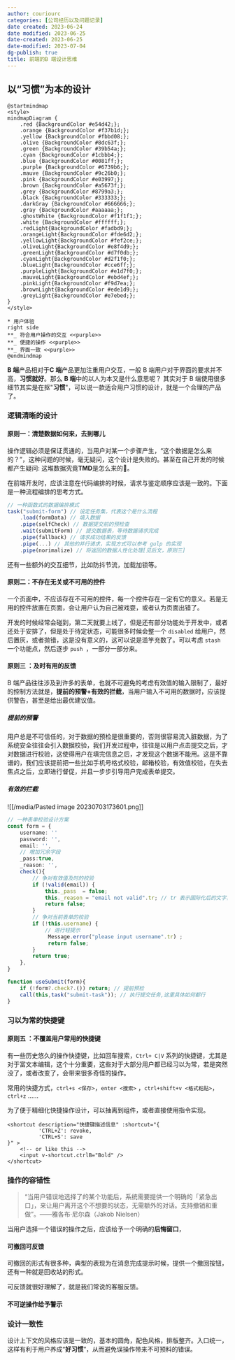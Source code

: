 ```yaml
---
author: couriourc
categories: [公司经历以及问题记录]
date created: 2023-06-24
date modified: 2023-06-25
date-created: 2023-06-25
date-modified: 2023-07-04
dg-publish: true
title: 前端的B 端设计思维
---
```


## 以“习惯”为本的设计

```plantuml
@startmindmap
<style>
mindmapDiagram {
	.red {BackgroundColor #e54d42;};
	.orange {BackgroundColor #f37b1d;};
	.yellow {BackgroundColor #fbbd08;};
	.olive {BackgroundColor #8dc63f;};
	.green {BackgroundColor #39b54a;};
	.cyan {BackgroundColor #1cbbb4;};
	.blue {BackgroundColor #0081ff;};
	.purple {BackgroundColor #6739b6;};
	.mauve {BackgroundColor #9c26b0;};
	.pink {BackgroundColor #e03997;};
	.brown {BackgroundColor #a5673f;};
	.grey {BackgroundColor #8799a3;};
	.black {BackgroundColor #333333;};
	.darkGray {BackgroundColor #666666;};
	.gray {BackgroundColor #aaaaaa;};
	.ghostWhite {BackgroundColor #f1f1f1;};
	.white {BackgroundColor #ffffff;};
	.redLight{BackgroundColor #fadbd9;};
	.orangeLight{BackgroundColor #fde6d2;};
	.yellowLight{BackgroundColor #fef2ce;};
	.oliveLight{BackgroundColor #e8f4d9;};
	.greenLight{BackgroundColor #d7f0db;};
	.cyanLight{BackgroundColor #d2f1f0;};
	.blueLight{BackgroundColor #cce6ff;};
	.purpleLight{BackgroundColor #e1d7f0;};
	.mauveLight{BackgroundColor #ebd4ef;};
	.pinkLight{BackgroundColor #f9d7ea;};
	.brownLight{BackgroundColor #ede1d9;};
	.greyLight{BackgroundColor #e7ebed;};
}
</style>

* 用户体验 
right side
**_ 符合用户操作的交互 <<purple>>
**_ 便捷的操作 <<purple>>
**_ 界面一致 <<purple>>
@endmindmap
```

**B 端**产品相对于**C 端**产品更加注重用户交互，一般 B 端用户对于界面的要求并不高，**习惯就好**。那么 **B 端**中的以人为本又是什么意思呢？ 其实对于 B 端使用很多细节其实是在抠"**习惯**"，可以说一款适合用户习惯的设计，就是一个合理的产品了。

### 逻辑清晰的设计

#### 原则一：清楚数据如何来，去到哪儿

操作逻辑必须是保证贯通的，当用户对某一个步骤产生，“这个数据是怎么来的？”，这种问题的时候，毫无疑问，这个设计是失败的。甚至在自己开发的时候都产生疑问: 这堆数据究竟**TMD**是怎么来的🤡。

在前端开发时，应该注意在代码编排的时候，请求与鉴定顺序应该是一致的。下面是一种流程编排的思考方式。

```typescript
// 一种函数式的数据编排模式
task("submit-form") // 设定任务集，代表这个是什么流程
	.load(formData) // 填入数据
	.pipe(selfCheck) // 数据提交前的预检查
	.wait(submitForm) // 提交数据表，等待数据请求完成
	.pipe(fallback) // 请求成功结果的反馈
	.pipe(...) // 其他的并行请求，实现方式可以参考 gulp 的实现
	.pipe(norimalize) // 将返回的数据人性化处理[见后文，原则三]
```

还有一些额外的交互细节，比如防抖节流，加载加锁等。

#### 原则二：不存在无关或不可用的控件

一个页面中，不应该存在不可用的控件，每一个控件存在一定有它的意义。若是无用的控件放置在页面，会让用户认为自己被戏耍，或者认为页面出错了。

开发的时候经常会碰到，第二天就要上线了，但是还有部分功能处于开发中，或者还处于安排了，但是处于待定状态，可能很多时候会整一个 `disabled` 给用户，然后置灰，或者抛错，这是没有意义的，这可以说是滥竽充数了。可以考虑 `stash` 一个功能点，然后逐步 `push `，一部分一部分来。

#### 原则三 ：及时有用的反馈

B 端产品往往涉及到许多的表单，也就不可避免的考虑有效值的输入限制了，最好的控制方法就是，**提前的预警+有效的拦截**，当用户输入不可用的数据时，应该提供警告，甚至是给出最优建议值。

##### 提前的预警

用户总是不可信任的，对于数据的预检是很重要的，否则很容易流入脏数据，为了系统安全往往会引入数据校验，我们开发过程中，往往是以用户点击提交之后，才对数据进行校验，这使得用户在填完信息之后，才发现这个数据不能用。这是不靠谱的，我们应该提前把一些比如手机号格式校验，邮箱校验，有效值校验，在失去焦点之后，立即进行督促，并且一步步引导用户完成表单提交。

##### 有效的拦截

![[/media/Pasted image 20230703173601.png]]

```typescript
// 一种表单校验设计方案
const form = {
	username: ''
	password: '',
	email: '',
	// 增加冗余字段
	_pass:true,
	_reason: '',
	check(){ 
		// 争对有效值及时的校验
		if (!valid(email)) {
			this._pass  = false;
			this._reason = "email not valid".tr; // tr 表示国际化后的文字，只做演示
			return false;
		}
		// 争对当前表单的校验
		if (!this.username) {
			// 进行轻提示
			 Message.error("please input username".tr) ;
			 return false;
		}
		return true;
	},
}

function useSubmit(form){
	if (!form?.check?.()) return; // 提前预检
	call(this,task("submit-task")); // 执行提交任务,这里具体如何都行
}

```

### 习以为常的快捷键

#### 原则五 ：不覆盖用户常用的快捷键

有一些历史悠久的操作快捷键，比如回车搜索，`Ctrl+ C|V` 系列的快捷键，尤其是对于富文本编辑，这个十分重要，这些对于大部分用户都已经习以为常，若是突然没了，或者改变了，会带来很多奇怪的操作。

常用的快捷方式，`ctrl+s <保存>`，`enter <搜索>` ，`ctrl+shift+v <格式粘贴>`，`ctrl+z` ……

为了便于精细化快捷操作设计，可以抽离到组件，或者直接使用指令实现。

```vue
<shortcut description="快捷键描述信息" :shortcut="{
		  'CTRL+Z': revoke,
		  'CTRL+S': save
}" >
	<!-- or like this -->
	<input v-shortcut.ctrlB="Bold" /> 
</shortcut>
```

### 操作的容错性

>“当用户错误地选择了的某个功能后，系统需要提供一个明确的「紧急出口」，来让用户离开这个不想要的状态，无需额外的对话。支持撤销和重做”。——雅各布·尼尔森（Jakob Nielsen）

当用户选择一个错误的操作之后，应该给予一个明确的**后悔窗口**，

#### 可撤回可反馈

可撤回的形式有很多种，典型的表现为在消息完成提示时候，提供一个撤回按钮，还有一种就是回收站的形式。

可反馈就很好理解了，就是我们常说的客服反馈。

#### 不可逆操作给予警示

### 设计一致性

设计上下文的风格应该是一致的，基本的圆角，配色风格，排版整齐。入口统一，这样有利于用户养成“**好习惯**”，从而避免误操作带来不可预料的错误。

